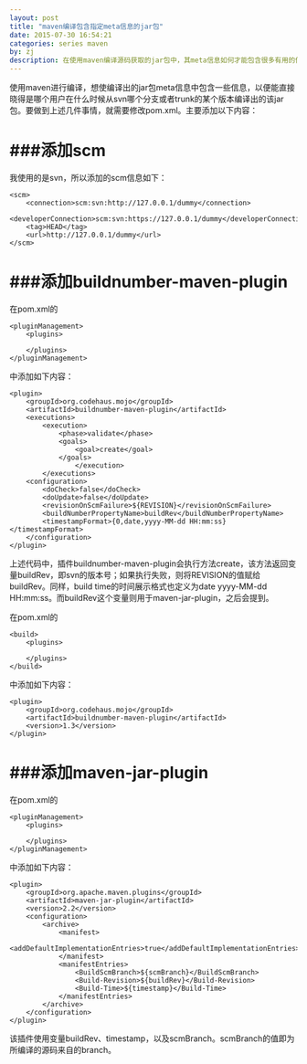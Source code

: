 ```yaml
---
layout: post
title: "maven编译包含指定meta信息的jar包"
date: 2015-07-30 16:54:21
categories: series maven
by: zj
description: 在使用maven编译源码获取的jar包中，其meta信息如何才能包含很多有用的信息，如svn revision、build time等等。
---
```


使用maven进行编译，想使编译出的jar包meta信息中包含一些信息，以便能直接晓得是哪个用户在什么时候从svn哪个分支或者trunk的某个版本编译出的该jar包。要做到上述几件事情，就需要修改pom.xml。主要添加以下内容：

# ###添加scm

我使用的是svn，所以添加的scm信息如下：

	<scm>
		<connection>scm:svn:http://127.0.0.1/dummy</connection>
		<developerConnection>scm:svn:https://127.0.0.1/dummy</developerConnection>
		<tag>HEAD</tag>
		<url>http://127.0.0.1/dummy</url>
	</scm>

# ###添加buildnumber-maven-plugin

在pom.xml的

	<pluginManagement>
		<plugins>

		</plugins>
	</pluginManagement>

中添加如下内容：

 	<plugin>
		<groupId>org.codehaus.mojo</groupId>
		<artifactId>buildnumber-maven-plugin</artifactId>
		<executions>
			<execution>
				<phase>validate</phase>
				<goals>
					<goal>create</goal>
				</goals>
            		</execution>
          	</executions>
		<configuration>
			<doCheck>false</doCheck>
			<doUpdate>false</doUpdate>
			<revisionOnScmFailure>${REVISION}</revisionOnScmFailure>
			<buildNumberPropertyName>buildRev</buildNumberPropertyName>
			<timestampFormat>{0,date,yyyy-MM-dd HH:mm:ss}</timestampFormat>
		</configuration>
	</plugin>

上述代码中，插件buildnumber-maven-plugin会执行方法create，该方法返回变量buildRev，即svn的版本号；如果执行失败，则将REVISION的值赋给buildRev。同样，build time的时间展示格式也定义为date yyyy-MM-dd HH:mm:ss。而buildRev这个变量则用于maven-jar-plugin，之后会提到。

在pom.xml的

	<build>
		<plugins>

		</plugins>
	</build>

中添加如下内容：

	<plugin>
		<groupId>org.codehaus.mojo</groupId>
		<artifactId>buildnumber-maven-plugin</artifactId>
		<version>1.3</version>
	</plugin>

# ###添加maven-jar-plugin

在pom.xml的

	<pluginManagement>
		<plugins>

		</plugins>
	</pluginManagement>

中添加如下内容：

	<plugin>
		<groupId>org.apache.maven.plugins</groupId>
		<artifactId>maven-jar-plugin</artifactId>
		<version>2.2</version>
		<configuration>
			<archive>
				<manifest>
					<addDefaultImplementationEntries>true</addDefaultImplementationEntries>
				</manifest>
				<manifestEntries>
					<BuildScmBranch>${scmBranch}</BuildScmBranch>
					<Build-Revision>${buildRev}</Build-Revision>
					<Build-Time>${timestamp}</Build-Time>
				</manifestEntries>
			</archive>
		</configuration>
	</plugin>

该插件使用变量buildRev、timestamp，以及scmBranch。scmBranch的值即为所编译的源码来自的branch。
